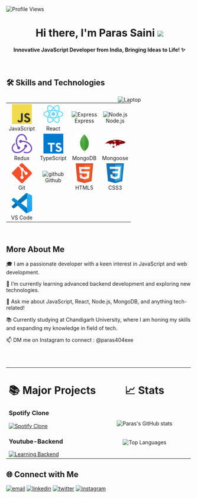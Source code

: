 ![Profile Views](https://komarev.com/ghpvc/?username=paras29exe&color=blue)
<h1 align="center">
  Hi there, I'm Paras Saini 
  <img src="https://emojis.slackmojis.com/emojis/images/1531849430/4246/blob-sunglasses.gif?1531849430" width="30"/>
</h1>
<h4 align="center" >Innovative JavaScript Developer from India, Bringing Ideas to Life! ✨</h4> 
<br>

## 🛠️ Skills and Technologies

<div width="100%">
  <table >
    <tr>
      <td>
        <div align="center">
          <img src="https://github.com/devicons/devicon/blob/master/icons/javascript/javascript-original.svg" title="JavaScript" alt="JavaScript" width="55" height="55"/><br>JavaScript
        </div>
      </td>
      <td>
        <div align="center">
          <img src="https://github.com/devicons/devicon/blob/master/icons/react/react-original.svg" title="React" alt="React" width="55" height="55"/><br>React
        </div>
      </td>
      <td>
        <div align="center">
          <img src="https://img.icons8.com/?size=100&id=WNoJgbzDr3i2&format=png&color=000000" title="Express" alt="Express" width="55" height="55"/><br>Express
        </div>
      </td>
      <td>
        <div align="center">
          <img src="https://www.vectorlogo.zone/logos/nodejs/nodejs-icon.svg" title="Node.js" alt="Node.js" width="55" height="55"/><br>Node.js
        </div>
      </td>
    </tr>
    <tr>
      <td>
        <div align="center">
          <img src="https://github.com/devicons/devicon/blob/master/icons/redux/redux-original.svg" title="Redux" alt="Redux" width="55" height="55"/><br>Redux
        </div>
      </td>
      <td>
        <div align="center">
          <img src="https://github.com/devicons/devicon/blob/master/icons/typescript/typescript-original.svg" title="Typescript" alt="Typescript" width="55" height="55"/><br>TypeScript
        </div>
      </td>
      <td>
        <div align="center">
          <img src="https://github.com/devicons/devicon/blob/master/icons/mongodb/mongodb-original.svg" title="MongoDB" alt="MongoDB" width="55" height="55"/><br>MongoDB
        </div>
      </td>
      <td>
        <div align="center">
          <img src="https://github.com/devicons/devicon/blob/master/icons/mongoose/mongoose-original.svg" title="Mongoose" alt="Mongoose" width="55" height="55"/><br>Mongoose
        </div>
      </td>
    </tr>
    <tr>
      <td>
        <div align="center">
          <img src="https://github.com/devicons/devicon/blob/master/icons/git/git-original.svg" title="Git" alt="Git" width="55" height="55"/><br>Git
        </div>
      </td>
      <td>
        <div align="center">
          <img src="https://img.icons8.com/3d-fluency/55/github.png" alt="github" width="55" height="55"/><br>Github
        </div>
      </td>
      <td>
        <div align="center">
          <img src="https://github.com/devicons/devicon/blob/master/icons/html5/html5-original.svg" title="HTML5" alt="HTML5" width="55" height="55"/><br>HTML5
        </div>
      </td>
      <td>
        <div align="center">
          <img src="https://github.com/devicons/devicon/blob/master/icons/css3/css3-original.svg" title="CSS3" alt="CSS3" width="55" height="55"/><br>CSS3
        </div>
      </td>
    </tr>
    <tr>
      <td>
        <div align="center">
          <img src="https://github.com/devicons/devicon/blob/master/icons/vscode/vscode-original.svg" title="VS Code" alt="VS Code" width="55" height="55"/><br>VS Code
        </div>
      </td>
    </tr>
 <img src="https://cdn.pixabay.com/photo/2024/02/06/09/36/laptop-8556518_1280.png" align="right" alt="Laptop" width="40%"/> <!-- cartoon png -->
  </table>
</div>

<br>

## More About Me
🎓 I am a passionate developer with a keen interest in JavaScript and web development.

🌱 I’m currently learning advanced backend development and exploring new technologies.

💬 Ask me about JavaScript, React, Node.js, MongoDB, and anything tech-related!

📚 Currently studying at Chandigarh University, where I am honing my skills and expanding my knowledge in field of tech.

📫 DM me on Instagram to connect : @paras404exe

##

<br>

<table>
  <tr>
    <td width="50%" valign="top">
    <h1 align="center"> 📚 Major Projects </h1>
      <h3>Spotify Clone</h3>
      <a href="https://github.com/paras29exe/Spotify-clone">
        <img src="https://github-readme-stats.vercel.app/api/pin/?username=paras29exe&repo=Spotify-clone&theme=dark" alt="Spotify Clone">
      </a>
      <h3>Youtube-Backend</h3>
      <a href="https://github.com/paras29exe/Learning-Backend-along-with-project-">
        <img src="https://github-readme-stats.vercel.app/api/pin/?username=paras29exe&repo=Learning-Backend-along-with-project-&theme=dark" alt="Learning Backend">
      </a>
    </td>
    <td width="50%" valign="top">
      <h1 align="center"> 📈 Stats </h1>
      <div align="center">
      <br> <br>
        <img src="https://github-readme-stats.vercel.app/api?username=paras29exe&show_icons=true&theme=radical&title_color=ff3068?" alt="Paras's GitHub stats" width="82%">
        <br> <br> <br>
        <img src="https://github-readme-stats.vercel.app/api/top-langs/?username=paras29exe&layout=compact&theme=radical&title_color=ff3068?" alt="Top Languages" width="82%">
      </div>
    </td>
  </tr>
</table>

## 🌐 Connect with Me

 <a href="mailto:dimplesaini5252@gmail.com"><img src="https://img.icons8.com/color/96/000000/gmail.png" alt="email"/></a>
<a href="https://www.linkedin.com/in/yourprofile"><img src="https://img.icons8.com/color/96/000000/linkedin.png" alt="linkedin"/></a>
<a href="https://twitter.com/yourprofile"><img src="https://img.icons8.com/color/96/000000/twitter-squared.png" alt="twitter"/></a>
<a href="https://www.instagram.com/paras404.exe"><img src="https://img.icons8.com/color/96/000000/instagram-new.png" alt="instagram"/></a>


